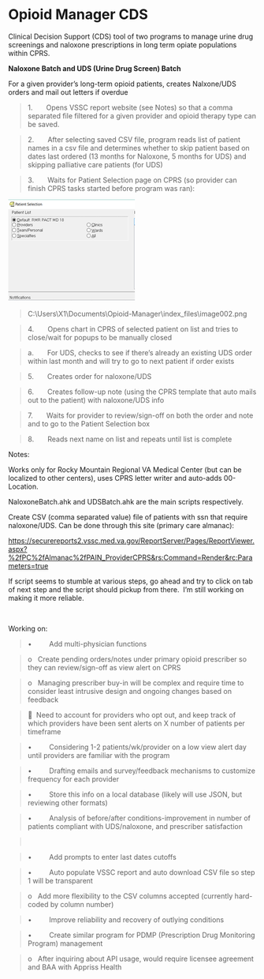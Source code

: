 Opioid Manager CDS
==============

Clinical Decision Support (CDS) tool of two programs to manage urine drug screenings and naloxone prescriptions in long
term opiate populations within CPRS.

**Naloxone Batch and UDS (Urine Drug Screen) Batch**

For a given provider’s long-term opioid patients, creates Nalxone/UDS orders and
mail out letters if overdue

>   1.       Opens VSSC report website (see Notes) so that a comma separated
>   file filtered for a given provider and opioid therapy type can be saved. 

>   2.       After selecting saved CSV file, program reads list of patient names
>   in a csv file and determines whether to skip patient based on dates last
>   ordered (13 months for Naloxone, 5 months for UDS) and skipping palliative
>   care patients (for UDS)

>   3.       Waits for Patient Selection page on CPRS (so provider can finish
>   CPRS tasks started before program was ran):

![](media/d023f343a21771cf4e5bc82d1d865122.png)

>   C:\\Users\\X1\\Documents\\Opioid-Manager\\index_files\\image002.png

>   4.       Opens chart in CPRS of selected patient on list and tries to
>   close/wait for popups to be manually closed

>   a.       For UDS, checks to see if there’s already an existing UDS order
>   within last month and will try to go to next patient if order exists

>   5.       Creates order for naloxone/UDS

>   6.       Creates follow-up note (using the CPRS template that auto mails out
>   to the patient) with naloxone/UDS info

>   7.       Waits for provider to review/sign-off on both the order and note
>   and to go to the Patient Selection box

>   8.       Reads next name on list and repeats until list is complete

Notes:

Works only for Rocky Mountain Regional VA Medical Center (but can be localized
to other centers), uses CPRS letter writer and auto-adds 00-Location.

NaloxoneBatch.ahk and UDSBatch.ahk are the main scripts respectively.

Create CSV (comma separated value) file of patients with ssn that require
naloxone/UDS. Can be done through this site (primary care almanac):

https://securereports2.vssc.med.va.gov/ReportServer/Pages/ReportViewer.aspx?%2fPC%2fAlmanac%2fPAIN_ProviderCPRS&rs:Command=Render&rc:Parameters=true

If script seems to stumble at various steps, go ahead and try to click on tab of
next step and the script should pickup from there.  I’m still working on making
it more reliable.

 

Working on:

>   •         Add multi-physician functions

>   o   Create pending orders/notes under primary opioid prescriber so they can
>   review/sign-off as view alert on CPRS

>   o   Managing prescriber buy-in will be complex and require time to consider
>   least intrusive design and ongoing changes based on feedback

>     Need to account for providers who opt out, and keep track of which
>   providers have been sent alerts on X number of patients per timeframe

>   •         Considering 1-2 patients/wk/provider on a low view alert day until
>   providers are familiar with the program

>   •         Drafting emails and survey/feedback mechanisms to customize
>   frequency for each provider

>   •         Store this info on a local database (likely will use JSON, but
>   reviewing other formats)

>   •         Analysis of before/after conditions-improvement in number of
>   patients compliant with UDS/naloxone, and prescriber satisfaction

>    

>   •         Add prompts to enter last dates cutoffs

>   •         Auto populate VSSC report and auto download CSV file so step 1
>   will be transparent

>   o   Add more flexibility to the CSV columns accepted
>   (currently hard-coded by column number)

>   •         Improve reliability and recovery of outlying conditions

>   •         Create similar program for PDMP (Prescription Drug Monitoring
>   Program) management

>   o   After inquiring about API usage, would require licensee agreement and
>   BAA with Appriss Health

 
